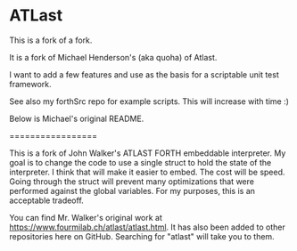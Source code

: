 ATLast
======

This is a fork of a fork.

It is a fork of Michael Henderson's (aka quoha) of Atlast.

I want to add a few features and use as the basis for a scriptable unit test framework.

See also my forthSrc repo for example scripts.  This will increase with time :)

Below is Michael's original README.

=================

This is a fork of John Walker's ATLAST FORTH embeddable interpreter. My goal is to change the code to use a single
struct to hold the state of the interpreter. I think that will make it easier to embed. The cost will be speed. Going
through the struct will prevent many optimizations that were performed against the global variables. For my purposes,
this is an acceptable tradeoff.

You can find Mr. Walker's original work at https://www.fourmilab.ch/atlast/atlast.html. It has also been added to
other repositories here on GitHub. Searching for "atlast" will take you to them.
